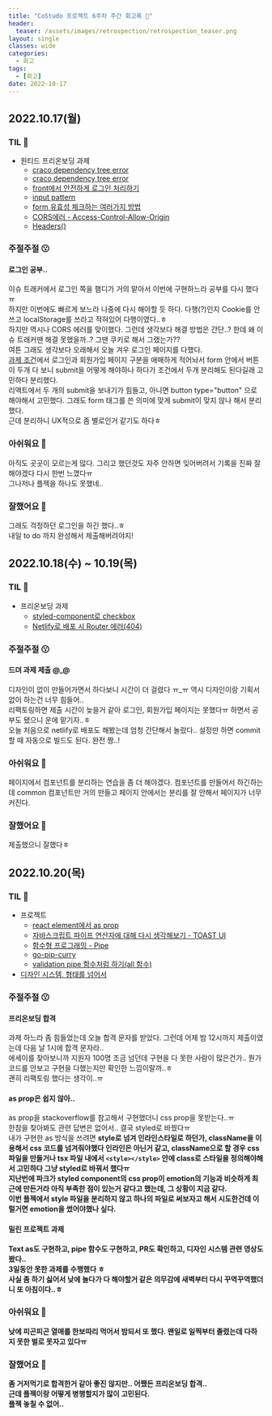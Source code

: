 ```yaml
---
title: "CoStudo 프로젝트 6주차 주간 회고록 🙂"
header:
  teaser: /assets/images/retrospection/retrospection_teaser.png
layout: single
classes: wide
categories:
  - 회고
tags:
  - [회고]
date: 2022-10-17
---
```


## 2022.10.17(월)

### TIL 🧐

- 원티드 프리온보딩 과제
  - [craco dependency tree error](https://jaehoney.tistory.com/m/166)
  - [craco dependency tree error](https://stackoverflow.com/questions/67056349/craco-could-not-resolve-dependency-error)
  - [front에서 안전하게 로그인 처리하기](https://velog.io/@yaytomato/%ED%94%84%EB%A1%A0%ED%8A%B8%EC%97%90%EC%84%9C-%EC%95%88%EC%A0%84%ED%95%98%EA%B2%8C-%EB%A1%9C%EA%B7%B8%EC%9D%B8-%EC%B2%98%EB%A6%AC%ED%95%98%EA%B8%B0)
  - [input pattern](http://www.tcpschool.com/html-tag-attrs/input-pattern)
  - [form 유효성 체크하는 여러가지 방법](https://velog.io/@nemo/validation-check)
  - [CORS에러 - Access-Control-Allow-Origin](https://jaehoney.tistory.com/m/166)
  - [Headers()](https://developer.mozilla.org/en-US/docs/Web/API/Headers/Headers)

### 주절주절 😗

#### 로그인 공부..

이슈 트래커에서 로그인 쪽을 햄디가 거의 맡아서 이번에 구현하느라 공부를 다시 했다ㅠ  
하지만 이번에도 빠르게 보느라 나중에 다시 해야할 듯 하다. 다행(?)인지 Cookie를 안쓰고 localStorage를 쓰라고 적혀있어 다행이였다..ㅎ  
하지만 역시나 CORS 에러를 맞이했다. 그런데 생각보다 해결 방법은 간단..? 한데 왜 이슈 트래커땐 해결 못했을까..? 그땐 쿠키로 해서 그랬는가??  
여튼 그래도 생각보다 오래해서 오늘 겨우 로그인 페이지를 다했다.  
[과제 조건](https://github.com/walking-sunset/selection-task)에서 로그인과 회원가입 페이지 구분을 애매하게 적어놔서 form 안에서 버튼이 두개 다 보니 submit을 어떻게 해야하나 하다가 조건에서 두개 분리해도 된다길래 고민하다 분리했다.  
리액트에서 두 개의 submit을 보내기가 힘들고, 아니면 button type="button" 으로 해야해서 고민했다. 그래도 form 태그를 쓴 의미에 맞게 submit이 맞지 않나 해서 분리했다.  
근데 분리하니 UX적으로 좀 별로인거 같기도 하다ㅎ

### 아쉬워요 🙁

아직도 곳곳이 모르는게 많다. 그리고 했던것도 자주 안하면 잊어버려서 기록을 진짜 잘해야겠다 다시 한번 느꼈다ㅠ  
그나저나 플젝을 하나도 못했네..

### 잘했어요 🙂

그래도 걱정하던 로그인을 하긴 했다..ㅎ  
내일 to do 까지 완성해서 제출해버려야지!

## 2022.10.18(수) ~ 10.19(목)

### TIL 🧐

- 프리온보딩 과제
  - [styled-component로 checkbox](https://codesandbox.io/s/yvp79r4251?file=/src/Checkbox.js:393-421)
  - [Netlify로 배포 시 Router 에러(404)](https://velog.io/@zmin9/React-Router-%EC%82%AC%EC%9A%A9%ED%95%9C-%ED%94%84%EB%A1%9C%EC%A0%9D%ED%8A%B8-Netlify%EB%A1%9C-%EB%B0%B0%ED%8F%AC%ED%95%A0-%EB%95%8C-404-page-not-found)

### 주절주절 😗

#### 드뎌 과제 제출 @\_@

디자인이 없이 만들어가면서 하다보니 시간이 더 걸렸다 ㅠ\_ㅠ 역시 디자인이랑 기획서 없이 하는건 너무 힘들어..  
리팩토링하면 제출 시간이 늦을거 같아 로그인, 회원가입 페이지는 못했다ㅠ 하면서 공부도 됐으니 운에 맡기자..ㅎ  
오늘 처음으로 netlify로 배포도 해봤는데 엄청 간단해서 놀랐다.. 설정만 하면 commit할 때 자동으로 빌드도 된다. 완전 짱..!

### 아쉬워요 🙁

페이지에서 컴포넌트를 분리하는 연습을 좀 더 해야겠다. 컴포넌트를 만들어서 하긴하는데 common 컴포넌트만 거의 만들고 페이지 안에서는 분리를 잘 안해서 페이지가 너무 커진다.

### 잘했어요 🙂

제출했으니 잘했다ㅎ

## 2022.10.20(목)

### TIL 🧐

- 프로젝트
  - [react element에서 as prop](https://stackoverflow.com/questions/65549938/implement-as-prop-in-react-component-in-typescript)
  - [자바스크립트 파이프 연산자에 대해 다시 생각해보기 - TOAST UI](https://ui.toast.com/weekly-pick/ko_20201118)
  - [함수형 프로그래밍 - Pipe](https://medium.com/%EC%98%A4%EB%8A%98%EC%9D%98-%ED%94%84%EB%A1%9C%EA%B7%B8%EB%9E%98%EB%B0%8D/%ED%95%A8%EC%88%98%ED%98%95-%ED%94%84%EB%A1%9C%EA%B7%B8%EB%9E%98%EB%B0%8D-pipe-c80dc7b389de)
  - [go-pip-curry](https://velog.io/@younoah/functional-js-%ED%95%A8%EC%88%98%EC%9D%98-%EC%A4%91%EC%B2%A9-go-pip-curry)
  - [validation pipe 함수처럼 하기(all 함수)](https://stackoverflow.com/questions/64601580/how-to-make-validation-using-pipes)
- [디자인 시스템, 형태를 넘어서](https://www.youtube.com/watch?v=ajtpcFkXqqg&t=3118s)

### 주절주절 😗

#### 프리온보딩 합격

과제 하느라 좀 힘들었는데 오늘 합격 문자를 받았다. 그런데 어제 밤 12시까지 제출이였는데 다음 날 1시에 합격 문자라..  
에세이를 찾아보니까 지원자 100명 조금 넘던데 구현을 다 못한 사람이 많은건가.. 뭔가 코드를 안보고 구현을 다했는지만 확인한 느낌이랄까..ㅎ  
괜히 리팩토링 했다는 생각이..ㅠ

#### as prop은 쉽지 않아..

as prop을 stackoverflow를 참고해서 구현했더니 css prop을 못받는다..ㅠ  
한참을 찾아봐도 관련 답변은 없어서.. 결국 styled로 바꿨다ㅠ  
내가 구현한 as 방식을 쓰려면 <b>style로 넘겨 인라인스타일로 하던가, className을 이용해서 css 코드를 넘겨줘야했다<b> 인라인은 아닌거 같고, className으로 할 경우 css 파일을 만들거나 tsx 파일 내에서 `<style></style>` 안에 class로 스타일을 정의해야해서 고민하다 그냥 styled로 바꿔서 했다ㅠ  
지난번에 파크가 styled component의 css prop이 emotion의 기능과 비슷하게 최근에 만든거라 아직 부족한 점이 있는거 같다고 했는데, 그 상황이 지금 같다.  
이번 플젝에서 style 파일을 분리하지 않고 하나의 파일로 써보자고 해서 시도한건데 이럴거면 emotion을 썼어야했나 싶다.

#### 밀린 프로젝트 과제

Text as도 구현하고, pipe 함수도 구현하고, PR도 확인하고, 디자인 시스템 관련 영상도 봤다..  
3일동안 못한 과제를 수행했다 ㅎ  
사실 좀 하기 싫어서 낮에 놀다가 다 해야할거 같은 의무감에 새벽부터 다시 꾸역꾸역했더니 또 아침이다..ㅎ

### 아쉬워요 🙁

낮에 피곤피곤 열매를 한보따리 먹어서 밤되서 또 했다. 왠일로 일찍부터 졸렸는데 다하지 못한 벌로 못자고 있다ㅠ

### 잘했어요 🙂

좀 거저먹기로 합격한거 같아 좋진 않지만.. 어쨌든 프리온보딩 합격..  
근데 플젝이랑 어떻게 병행할지가 많이 고민된다.  
플젝 놓칠 수 없어..
